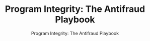 ---
title: "Program Integrity: The Antifraud Playbook"
subtitle: "Program Integrity: The Antifraud Playbook"
doc-link: ../assets/files/Interactive-Treasury-Playbook.pdf
layout: resources-landing
filters: risk-management playbook omb 2018 cfoc
fiscal_year: 2018
---